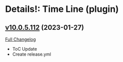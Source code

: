 # Details!: Time Line (plugin)

## [v10.0.5.112](https://github.com/Tercioo/TimeLine/tree/v10.0.5.112) (2023-01-27)
[Full Changelog](https://github.com/Tercioo/TimeLine/compare/v9.1.5.111...v10.0.5.112) 

- ToC Update  
- Create release.yml  